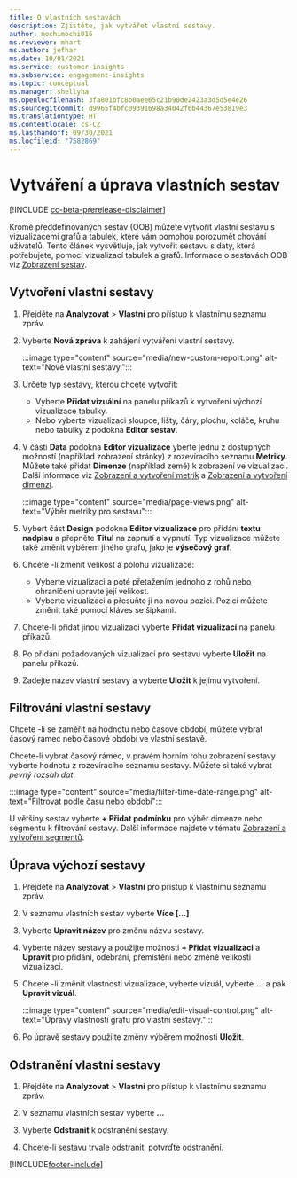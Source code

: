 ```yaml
---
title: O vlastních sestavách
description: Zjistěte, jak vytvářet vlastní sestavy.
author: mochimochi016
ms.reviewer: mhart
ms.author: jefhar
ms.date: 10/01/2021
ms.service: customer-insights
ms.subservice: engagement-insights
ms.topic: conceptual
ms.manager: shellyha
ms.openlocfilehash: 3fa801bfc8b0aee65c21b90de2423a3d5d5e4e26
ms.sourcegitcommit: d9965f4bfc09391698a34042f6b44367e53819e3
ms.translationtype: HT
ms.contentlocale: cs-CZ
ms.lasthandoff: 09/30/2021
ms.locfileid: "7582869"
---
```

# <a name="create-and-edit-custom-reports"></a>Vytváření a úprava vlastních sestav

[!INCLUDE [cc-beta-prerelease-disclaimer](includes/cc-beta-prerelease-disclaimer.md)]

Kromě předdefinovaných sestav (OOB) můžete vytvořit vlastní sestavu s vizualizacemi grafů a tabulek, které vám pomohou porozumět chování uživatelů. Tento článek vysvětluje, jak vytvořit sestavu s daty, která potřebujete, pomocí vizualizací tabulek a grafů. Informace o sestavách OOB viz [Zobrazení sestav](view-reports.md).

## <a name="create-a-custom-report"></a>Vytvoření vlastní sestavy

1. Přejděte na **Analyzovat** > **Vlastní** pro přístup k vlastnímu seznamu zpráv.

1. Vyberte **Nová zpráva** k zahájení vytváření vlastní sestavy.

   :::image type="content" source="media/new-custom-report.png" alt-text="Nové vlastní sestavy.":::

1. Určete typ sestavy, kterou chcete vytvořit:

    - Vyberte **Přidat vizuální** na panelu příkazů k vytvoření výchozí vizualizace tabulky.
    - Nebo vyberte vizualizaci sloupce, lišty, čáry, plochu, koláče, kruhu nebo tabulky z podokna **Editor sestav**.

1. V části **Data** podokna **Editor vizualizace** yberte jednu z dostupných možností (například zobrazení stránky) z rozevíracího seznamu **Metriky**. Můžete také přidat **Dimenze** (například země) k zobrazení ve vizualizaci. Další informace viz [Zobrazení a vytvoření metrik](metrics.md) a [Zobrazení a vytvoření dimenzí](dimensions.md).

   :::image type="content" source="media/page-views.png" alt-text="Výběr metriky pro sestavu":::

1. Vybert část **Design** podokna **Editor vizualizace** pro přidání **textu nadpisu** a přepněte **Titul** na zapnutí a vypnutí.  Typ vizualizace můžete také změnit výběrem jiného grafu, jako je **výsečový graf**.

1. Chcete -li změnit velikost a polohu vizualizace:
   - Vyberte vizualizaci a poté přetažením jednoho z rohů nebo ohraničení upravte její velikost.
   - Vyberte vizualizaci a přesuňte ji na novou pozici. Pozici můžete změnit také pomocí kláves se šipkami.
1. Chcete-li přidat jinou vizualizaci vyberte **Přidat vizualizací** na panelu příkazů.
1. Po přidání požadovaných vizualizací pro sestavu vyberte **Uložit** na panelu příkazů.

1. Zadejte název vlastní sestavy a vyberte **Uložit** k jejímu vytvoření.
 
## <a name="filter-a-custom-report"></a>Filtrování vlastní sestavy

Chcete -li se zaměřit na hodnotu nebo časové období, můžete vybrat časový rámec nebo časové období ve vlastní sestavě.

Chcete-li vybrat časový rámec, v pravém horním rohu zobrazení sestavy vyberte hodnotu z rozevíracího seznamu sestavy. Můžete si také vybrat *pevný rozsah dat*.

:::image type="content" source="media/filter-time-date-range.png" alt-text="Filtrovat podle času nebo období":::

U většiny sestav vyberte **+ Přidat podmínku** pro výběr dimenze nebo segmentu k filtrování sestavy. Další informace najdete v tématu [Zobrazení a vytvoření segmentů](segments.md).

## <a name="edit-a-custom-report"></a>Úprava výchozí sestavy

1. Přejděte na **Analyzovat** > **Vlastní** pro přístup k vlastnímu seznamu zpráv.

1. V seznamu vlastních sestav vyberte **Více [...]** 

1. Vyberte **Upravit název** pro změnu názvu sestavy.

1. Vyberte název sestavy a použijte možnosti **+ Přidat vizualizaci** a **Upravit** pro přidání, odebrání, přemístění nebo změně velikosti vizualizací.

1. Chcete -li změnit vlastnosti vizualizace, vyberte vizuál, vyberte **...** a pak **Upravit vizuál**.

   :::image type="content" source="media/edit-visual-control.png" alt-text="Úpravy vlastností grafu pro vlastní sestavy.":::

1. Po úpravě sestavy použijte změny výběrem možnosti **Uložit**. 

## <a name="delete-a-custom-report"></a>Odstranění vlastní sestavy

1. Přejděte na **Analyzovat** > **Vlastní** pro přístup k vlastnímu seznamu zpráv.

1. V seznamu vlastních sestav vyberte **...**

1. Vyberte **Odstranit** k odstranění sestavy.

1. Chcete-li sestavu trvale odstranit, potvrďte odstranění.


[!INCLUDE[footer-include](../includes/footer-banner.md)]
